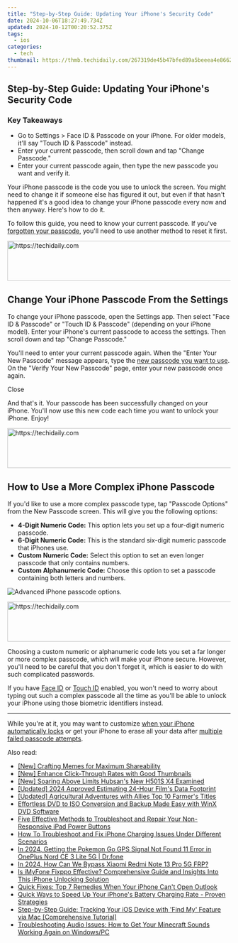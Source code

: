 ```yaml
---
title: "Step-by-Step Guide: Updating Your iPhone's Security Code"
date: 2024-10-06T18:27:49.734Z
updated: 2024-10-12T00:20:52.375Z
tags:
  - ios
categories:
  - tech
thumbnail: https://thmb.techidaily.com/267319de45b47bfed89a5beeea4e8662c6ef68d4fb035ab41968a0873cebbd66.jpg
---
```


## Step-by-Step Guide: Updating Your iPhone's Security Code

### Key Takeaways

* Go to Settings > Face ID & Passcode on your iPhone. For older models, it'll say "Touch ID & Passcode" instead.
* Enter your current passcode, then scroll down and tap "Change Passcode."
* Enter your current passcode again, then type the new passcode you want and verify it.

 Your iPhone passcode is the code you use to unlock the screen. You might need to change it if someone else has figured it out, but even if that hasn't happened it's a good idea to change your iPhone passcode every now and then anyway. Here's how to do it.

 To follow this guide, you need to know your current passcode. If you've [forgotten your passcode](https://youtube-webster.techidaily.com/ering-avengers-the-marvellous-world-builders-for-2024/), you'll need to use another method to reset it first.

<!-- affiliate ads begin -->
<a href="https://aligracehair.sjv.io/c/5597632/2016134/19272" target="_top" id="2016134">
  <img src="//a.impactradius-go.com/display-ad/19272-2016134" border="0" alt="https://techidaily.com" width="728" height="90"/>
</a>
<img height="0" width="0" src="https://aligracehair.sjv.io/i/5597632/2016134/19272" style="position:absolute;visibility:hidden;" border="0" />
<!-- affiliate ads end -->

##  Change Your iPhone Passcode From the Settings

 To change your iPhone passcode, open the Settings app. Then select "Face ID & Passcode" or "Touch ID & Passcode" (depending on your iPhone model). Enter your iPhone's current passcode to access the settings. Then scroll down and tap "Change Passcode."

 You'll need to enter your current passcode again. When the "Enter Your New Passcode" message appears, type the [new passcode you want to use](https://fox-info.techidaily.com/2024-approved-spectacular-vision-immersive-movies/). On the "Verify Your New Passcode" page, enter your new passcode once again.

Close 

 And that's it. Your passcode has been successfully changed on your iPhone. You'll now use this new code each time you want to unlock your iPhone. Enjoy!

<!-- affiliate ads begin -->
<a href="https://appsumo.8odi.net/c/5597632/2043593/7443" target="_top" id="2043593">
  <img src="//a.impactradius-go.com/display-ad/7443-2043593" border="0" alt="https://techidaily.com" width="728" height="90"/>
</a>
<img height="0" width="0" src="https://appsumo.8odi.net/i/5597632/2043593/7443" style="position:absolute;visibility:hidden;" border="0" />
<!-- affiliate ads end -->

##  How to Use a More Complex iPhone Passcode

 If you'd like to use a more complex passcode type, tap "Passcode Options" from the New Passcode screen. This will give you the following options:

* **4-Digit Numeric Code:** This option lets you set up a four-digit numeric passcode.
* **6-Digit Numeric Code:** This is the standard six-digit numeric passcode that iPhones use.
* **Custom Numeric Code:** Select this option to set an even longer passcode that only contains numbers.
* **Custom Alphanumeric Code:** Choose this option to set a passcode containing both letters and numbers.

![Advanced iPhone passcode options.](https://static1.howtogeekimages.com/wordpress/wp-content/uploads/2024/07/advanced-iphone-passcode-options.png) 

<!-- affiliate ads begin -->
<a href="https://appsumo.8odi.net/c/5597632/2118312/7443" target="_top" id="2118312">
  <img src="//a.impactradius-go.com/display-ad/7443-2118312" border="0" alt="https://techidaily.com" width="728" height="90"/>
</a>
<img height="0" width="0" src="https://appsumo.8odi.net/i/5597632/2118312/7443" style="position:absolute;visibility:hidden;" border="0" />
<!-- affiliate ads end -->

 Choosing a custom numeric or alphanumeric code lets you set a far longer or more complex passcode, which will make your iPhone secure. However, you'll need to be careful that you don't forget it, which is easier to do with such complicated passwords.

 If you have [Face ID](https://instagram-video-files.techidaily.com/new-mastering-instagram-concealing-tags-efficiently/) or [Touch ID](https://facebook-video-recording.techidaily.com/from-zero-to-hero-how-to-triumph-with-10-powerful-fb-strategies-for-2024/) enabled, you won't need to worry about typing out such a complex passcode all the time as you'll be able to unlock your iPhone using those biometric identifiers instead.

---

 While you're at it, you may want to customize [when your iPhone automatically locks](https://extra-tips.techidaily.com/2024-approved-amplify-activity-levels-top-20-exercise-friendly-hits-list/) or get your iPhone to erase all your data after [multiple failed passcode attempts](https://youtube-blog.techidaily.com/ed-elevate-your-channels-a-guide-to-youtube-metrics/).

<ins class="adsbygoogle"
     style="display:block"
     data-ad-format="autorelaxed"
     data-ad-client="ca-pub-7571918770474297"
     data-ad-slot="1223367746"></ins>

<ins class="adsbygoogle"
     style="display:block"
     data-ad-client="ca-pub-7571918770474297"
     data-ad-slot="8358498916"
     data-ad-format="auto"
     data-full-width-responsive="true"></ins>

<span class="atpl-alsoreadstyle">Also read:</span>
<div><ul>
<li><a href="https://extra-hints.techidaily.com/new-crafting-memes-for-maximum-shareability/"><u>[New] Crafting Memes for Maximum Shareability</u></a></li>
<li><a href="https://youtube-data.techidaily.com/nhance-click-through-rates-with-good-thumbnails/"><u>[New] Enhance Click-Through Rates with Good Thumbnails</u></a></li>
<li><a href="https://extra-support.techidaily.com/new-soaring-above-limits-hubsans-new-h501s-x4-examined/"><u>[New] Soaring Above Limits Hubsan's New H501S X4 Examined</u></a></li>
<li><a href="https://fox-glue.techidaily.com/updated-2024-approved-estimating-24-hour-films-data-footprint/"><u>[Updated] 2024 Approved Estimating 24-Hour Film's Data Footprint</u></a></li>
<li><a href="https://video-screen-grab.techidaily.com/updated-agricultural-adventures-with-allies-top-10-farmers-titles/"><u>[Updated] Agricultural Adventures with Allies Top 10 Farmer's Titles</u></a></li>
<li><a href="https://blog-min.techidaily.com/effortless-dvd-to-iso-conversion-and-backup-made-easy-with-winx-dvd-software/"><u>Effortless DVD to ISO Conversion and Backup Made Easy with WinX DVD Software</u></a></li>
<li><a href="https://os-tips.techidaily.com/five-effective-methods-to-troubleshoot-and-repair-your-non-responsive-ipad-power-buttons/"><u>Five Effective Methods to Troubleshoot and Repair Your Non-Responsive iPad Power Buttons</u></a></li>
<li><a href="https://os-tips.techidaily.com/how-to-troubleshoot-and-fix-iphone-charging-issues-under-different-scenarios/"><u>How To Troubleshoot and Fix iPhone Charging Issues Under Different Scenarios</u></a></li>
<li><a href="https://android-location.techidaily.com/in-2024-getting-the-pokemon-go-gps-signal-not-found-11-error-in-oneplus-nord-ce-3-lite-5g-drfone-by-drfone-virtual/"><u>In 2024, Getting the Pokemon Go GPS Signal Not Found 11 Error in OnePlus Nord CE 3 Lite 5G | Dr.fone</u></a></li>
<li><a href="https://bypass-frp.techidaily.com/in-2024-how-can-we-bypass-xiaomi-redmi-note-13-pro-5g-frp-by-drfone-android/"><u>In 2024, How Can We Bypass Xiaomi Redmi Note 13 Pro 5G FRP?</u></a></li>
<li><a href="https://os-tips.techidaily.com/is-imyfone-fixppo-effective-comprehensive-guide-and-insights-into-this-iphone-unlocking-solution/"><u>Is iMyFone Fixppo Effective? Comprehensive Guide and Insights Into This iPhone Unlocking Solution</u></a></li>
<li><a href="https://os-tips.techidaily.com/quick-fixes-top-7-remedies-when-your-iphone-cant-open-outlook/"><u>Quick Fixes: Top 7 Remedies When Your iPhone Can't Open Outlook</u></a></li>
<li><a href="https://os-tips.techidaily.com/quick-ways-to-speed-up-your-iphones-battery-charging-rate-proven-strategies/"><u>Quick Ways to Speed Up Your iPhone's Battery Charging Rate - Proven Strategies</u></a></li>
<li><a href="https://os-tips.techidaily.com/step-by-step-guide-tracking-your-ios-device-with-find-my-feature-via-mac-comprehensive-tutorial/"><u>Step-by-Step Guide: Tracking Your iOS Device with 'Find My' Feature via Mac [Comprehensive Tutorial]</u></a></li>
<li><a href="https://win-answers.techidaily.com/troubleshooting-audio-issues-how-to-get-your-minecraft-sounds-working-again-on-windowspc/"><u>Troubleshooting Audio Issues: How to Get Your Minecraft Sounds Working Again on Windows/PC</u></a></li>
</ul></div>

